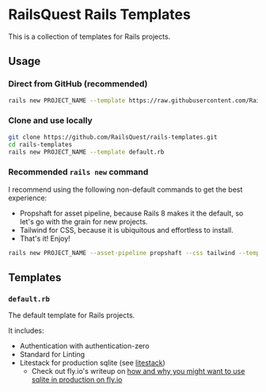 # RailsQuest Rails Templates

This is a collection of templates for Rails projects.

## Usage

### Direct from GitHub (recommended)

```bash
rails new PROJECT_NAME --template https://raw.githubusercontent.com/RailsQuest/rails-templates/refs/heads/master/default.rb
```

### Clone and use locally

```bash
git clone https://github.com/RailsQuest/rails-templates.git
cd rails-templates
rails new PROJECT_NAME --template default.rb
```

### Recommended `rails new` command

I recommend using the following non-default commands to get the best experience:

- Propshaft for asset pipeline, because Rails 8 makes it the default, so let's go with the grain for new projects.
- Tailwind for CSS, because it is ubiquitous and effortless to install.
- That's it! Enjoy!

```bash
rails new PROJECT_NAME --asset-pipeline propshaft --css tailwind --template https://raw.githubusercontent.com/RailsQuest/rails-templates/refs/heads/master/default.rb
```

## Templates

### `default.rb`

The default template for Rails projects.

It includes:

- Authentication with authentication-zero
- Standard for Linting
- Litestack for production sqlite (see [litestack](https://github.com/oldmoe/litestack))
  - Check out fly.io's writeup on [how and why you might want to use sqlite in production on fly.io](https://fly.io/ruby-dispatch/sqlite-and-rails-in-production/)
